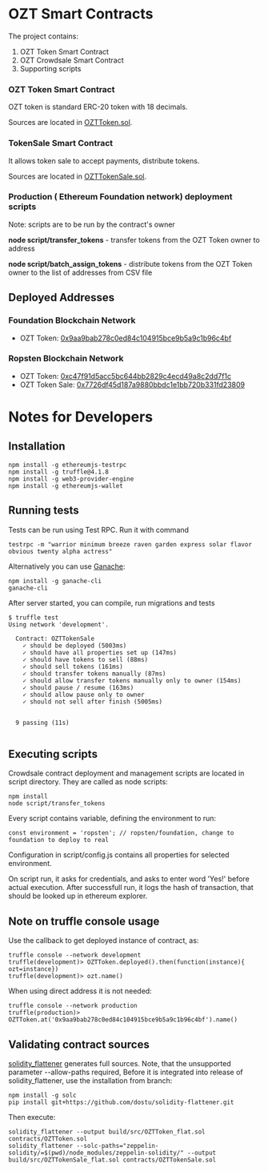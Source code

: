 # OZT Smart Contracts

The project contains:

1) OZT Token Smart Contract
2) OZT Crowdsale Smart Contract
3) Supporting scripts


### OZT Token Smart Contract

OZT token is standard ERC-20 token with 18 decimals. 
 
Sources are located in [OZTToken.sol](contracts/OZTToken.sol).

### TokenSale Smart Contract
 
It allows token sale to accept payments, distribute tokens. 

Sources are located in [OZTTokenSale.sol](contracts/OZTTokenSale.sol).


### Production ( Ethereum Foundation network) deployment scripts

Note:  scripts are to be run by the contract's owner

**node script/transfer_tokens** - transfer tokens from the OZT Token owner to address

**node script/batch_assign_tokens** - distribute tokens from the OZT Token owner to the list of addresses from CSV file


## Deployed Addresses

### Foundation Blockchain Network

* OZT Token: [0x9aa9bab278c0ed84c104915bce9b5a9c1b96c4bf](http://bloxy.info/address/0x9aa9bab278c0ed84c104915bce9b5a9c1b96c4bf)

### Ropsten Blockchain Network

* OZT Token: [0xc47f91d5acc5bc644bb2829c4ecd49a8c2dd7f1c](https://ropsten.etherscan.io/token/0xc47f91d5acc5bc644bb2829c4ecd49a8c2dd7f1c)   
* OZT Token Sale: [0x7726df45d187a9880bbdc1e1bb720b331fd23809](https://ropsten.etherscan.io/token/0x7726df45d187a9880bbdc1e1bb720b331fd23809)   
# Notes for Developers

## Installation

```
npm install -g ethereumjs-testrpc
npm install -g truffle@4.1.8
npm install -g web3-provider-engine
npm install -g ethereumjs-wallet
```

## Running tests

Tests can be run using Test RPC. Run it with command

```
testrpc -m "warrior minimum breeze raven garden express solar flavor obvious twenty alpha actress"
```

Alternatively you can use [Ganache](https://github.com/trufflesuite/ganache-cli):

```
npm install -g ganache-cli
ganache-cli
```

After server started, you can compile, run migrations and tests


```
$ truffle test
Using network 'development'.

  Contract: OZTTokenSale
    ✓ should be deployed (5003ms)
    ✓ should have all properties set up (147ms)
    ✓ should have tokens to sell (88ms)
    ✓ should sell tokens (161ms)
    ✓ should transfer tokens manually (87ms)
    ✓ should allow transfer tokens manually only to owner (154ms)
    ✓ should pause / resume (163ms)
    ✓ should allow pause only to owner
    ✓ should not sell after finish (5005ms)


  9 passing (11s)


```

## Executing scripts

Crowdsale contract deployment and management scripts are located in script directory.
They are called as node scripts:

```
npm install
node script/transfer_tokens
```

Every script contains variable, defining the environment to run: 
```
const environment = 'ropsten'; // ropsten/foundation, change to foundation to deploy to real
```

Configuration in script/config.js contains all properties for selected environment.

On script run, it asks for credentials, and asks to enter word 'Yes!' before actual execution. After successfull run, it logs the hash of transaction,
that should be looked up in ethereum explorer.

   
## Note on truffle console usage

Use the callback to get deployed instance of contract, as:
```
truffle console --network development
truffle(development)> OZTToken.deployed().then(function(instance){ ozt=instance})
truffle(development)> ozt.name()
```

When using direct address it is not needed:
```
truffle console --network production
truffle(production)> OZTToken.at('0x9aa9bab278c0ed84c104915bce9b5a9c1b96c4bf').name()
```

## Validating contract sources

[solidity_flattener](https://github.com/BlockCatIO/solidity-flattener) generates full sources.
Note, that the unsupported parameter --allow-paths required, Before it is integrated into release of solidity_flattener,
use the installation from branch:
```
npm install -g solc
pip install git+https://github.com/dostu/solidity-flattener.git
```

Then execute:

```
solidity_flattener --output build/src/OZTToken_flat.sol contracts/OZTToken.sol
solidity_flattener --solc-paths="zeppelin-solidity/=$(pwd)/node_modules/zeppelin-solidity/" --output build/src/OZTTokenSale_flat.sol contracts/OZTTokenSale.sol

```